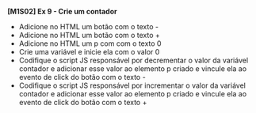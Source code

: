**[M1S02] Ex 9 - Crie um contador**

- Adicione no HTML um botão com o texto -
- Adicione no HTML um botão com o texto +
- Adicione no HTML um p com com o texto 0
- Crie uma variável e inicie ela com o valor 0
- Codifique o script JS responsável por decrementar o valor da variável contador e adicionar esse valor ao elemento p criado e vincule ela ao evento de click do botão com o texto -
- Codifique o script JS responsável por incrementar o valor da variável contador e adicionar esse valor ao elemento p criado e vincule ela ao evento de click do botão com o texto +